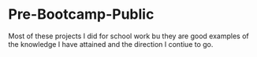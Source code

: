 # Pre-Bootcamp-Public
Most of these projects I did for school work bu they are good examples of the knowledge I have attained and the direction I contiue to go.
